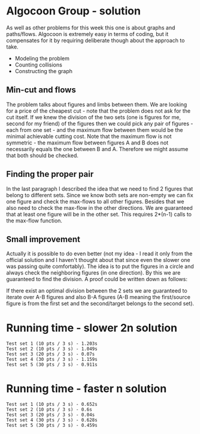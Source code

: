 # Algocoon Group - solution
As well as other problems for this week this one is about graphs and paths/flows. Algocoon is extremely easy in terms of coding, but it compensates for it by requiring deliberate though about the approach to take.
- Modeling the problem
- Counting collisions 
- Constructing the graph

## Min-cut and flows
The problem talks about figures and limbs between them. We are looking for a price of the cheapest cut - note that the problem does not ask for the cut itself. If we knew the division of the two sets (one is figures for me, second for my friend) of the figures then we could pick any pair of figures - each from one set - and the maximum flow between them would be the minimal achievable cutting cost. Note that the maximum flow is not symmetric - the maximum flow between figures A and B does not necessarily equals the one between B and A. Therefore we might assume that both should be checked.

## Finding the proper pair
In the last paragraph I described the idea that we need to find 2 figures that belong to different sets. Since we know both sets are non-empty we can fix one figure and check the max-flows to all other figures. Besides that we also need to check the max-flow in the other directions. We are guaranteed that at least one figure will be in the other set.  This requires 2\*(n-1) calls to the max-flow function.

## Small improvement
Actually it is possible to do even better (not my idea - I read it only from the official solution and I haven't thought about that since even the slower one was passing quite comfortably). The idea is to put the figures in a circle and always check the neighboring figures (in one direction). By this we are guaranteed to find the division. A proof could be written down as follows:

If there exist an optimal division between the 2 sets we are guaranteed to iterate over A-B figures and also B-A figures (A-B meaning the first/source figure is from the first set and the second/target belongs to the second set).

# Running time - slower 2n solution
    Test set 1 (10 pts / 3 s) - 1.203s
    Test set 2 (10 pts / 3 s) - 1.049s
    Test set 3 (20 pts / 3 s) - 0.07s
    Test set 4 (30 pts / 3 s) - 1.159s
    Test set 5 (30 pts / 3 s) - 0.911s

# Running time - faster n solution
    Test set 1 (10 pts / 3 s) - 0.652s
    Test set 2 (10 pts / 3 s) - 0.6s
    Test set 3 (20 pts / 3 s) - 0.04s
    Test set 4 (30 pts / 3 s) - 0.628s
    Test set 5 (30 pts / 3 s) - 0.459s

